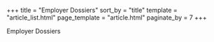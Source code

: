 +++
title = "Employer Dossiers"
sort_by = "title"
template = "article_list.html"
page_template = "article.html"
paginate_by = 7
+++

Employer Dossiers
